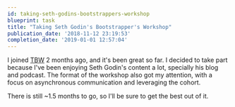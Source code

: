 ```yaml
---
id: taking-seth-godins-bootstrappers-workshop
blueprint: task
title: "Taking Seth Godin's Bootstrapper's Workshop"
publication_date: '2018-11-12 23:19:53'
completion_date: '2019-01-01 12:57:04'
---
```


I joined [TBW](https://thebootstrappersworkshop.com/) 2 months ago, and it's been great so far. I decided to take part because I've been enjoying Seth Godin's content a lot, specially his blog and podcast. The format of the workshop also got my attention, with a focus on asynchronous communication and leveraging the cohort.

There is still ~1.5 months to go, so I'll be sure to get the best out of it.
